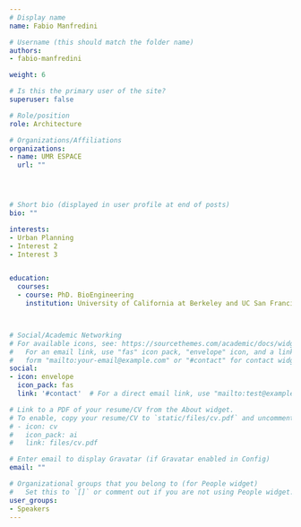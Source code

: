 ```yaml
---
# Display name
name: Fabio Manfredini

# Username (this should match the folder name)
authors:
- fabio-manfredini

weight: 6

# Is this the primary user of the site?
superuser: false

# Role/position
role: Architecture

# Organizations/Affiliations
organizations:
- name: UMR ESPACE
  url: ""




# Short bio (displayed in user profile at end of posts)
bio: ""

interests:
- Urban Planning
- Interest 2
- Interest 3


education:
  courses:
  - course: PhD. BioEngineering
    institution: University of California at Berkeley and UC San Francisco



# Social/Academic Networking
# For available icons, see: https://sourcethemes.com/academic/docs/widgets/#icons
#   For an email link, use "fas" icon pack, "envelope" icon, and a link in the
#   form "mailto:your-email@example.com" or "#contact" for contact widget.
social:
- icon: envelope
  icon_pack: fas
  link: '#contact'  # For a direct email link, use "mailto:test@example.org".

# Link to a PDF of your resume/CV from the About widget.
# To enable, copy your resume/CV to `static/files/cv.pdf` and uncomment the lines below.
# - icon: cv
#   icon_pack: ai
#   link: files/cv.pdf

# Enter email to display Gravatar (if Gravatar enabled in Config)
email: ""

# Organizational groups that you belong to (for People widget)
#   Set this to `[]` or comment out if you are not using People widget.
user_groups:
- Speakers
---
```

